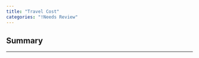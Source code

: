 ```yaml
---
title: "Travel Cost"
categories: "!Needs Review"
---
```


Summary
-------

------------------------------------------------------------------------

